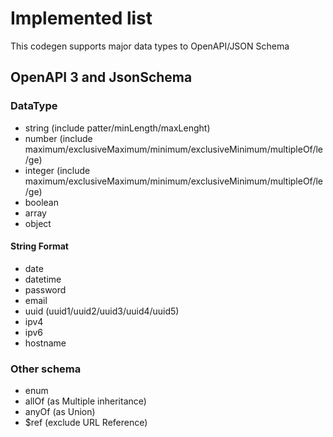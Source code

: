 # Implemented list

This codegen supports major data types to OpenAPI/JSON Schema

## OpenAPI 3 and JsonSchema
### DataType
- string (include patter/minLength/maxLenght)
- number (include maximum/exclusiveMaximum/minimum/exclusiveMinimum/multipleOf/le/ge)
- integer (include maximum/exclusiveMaximum/minimum/exclusiveMinimum/multipleOf/le/ge)
- boolean
- array
- object

#### String Format 
- date
- datetime
- password
- email
- uuid (uuid1/uuid2/uuid3/uuid4/uuid5)
- ipv4
- ipv6
- hostname

### Other schema
- enum
- allOf (as Multiple inheritance)
- anyOf (as Union)
- $ref (exclude URL Reference)
